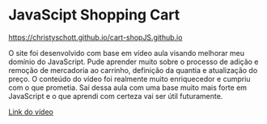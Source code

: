 # JavaScipt Shopping Cart

https://christyschott.github.io/cart-shopJS.github.io

O site foi desenvolvido com base em vídeo aula visando melhorar meu domínio do JavaScript. Pude aprender muito sobre o processo de adição e remoção de mercadoria ao carrinho, definição da quantia e atualização do preço. O conteúdo do vídeo foi realmente muito enriquecedor e cumpriu com o que prometia. Saí dessa aula com uma base muito mais forte em JavaScript e o que aprendi com certeza vai ser útil futuramente.

[Link do vídeo](https://www.youtube.com/watch?v=YeFzkC2awTM)
